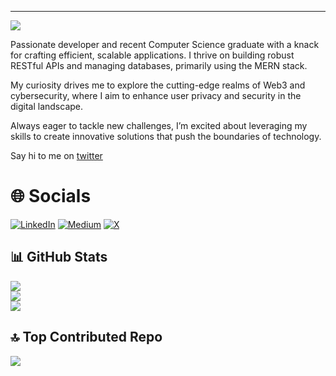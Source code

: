 ---
[![](https://visitcount.itsvg.in/api?id=deXcripter&icon=8&color=11)](https://visitcount.itsvg.in)

Passionate developer and recent Computer Science graduate with a knack for crafting efficient, scalable applications. I thrive on building robust RESTful APIs and managing databases, primarily using the MERN stack. 

My curiosity drives me to explore the cutting-edge realms of Web3 and cybersecurity, where I aim to enhance user privacy and security in the digital landscape. 

Always eager to tackle new challenges, I’m excited about leveraging my skills to create innovative solutions that push the boundaries of technology.

Say hi to me on [twitter](https://x.com/dexcripter)


# 🌐 Socials 
[![LinkedIn](https://img.shields.io/badge/LinkedIn-%230077B5.svg?logo=linkedin&logoColor=white)](https://linkedin.com/in/deXcripter) [![Medium](https://img.shields.io/badge/Medium-12100E?logo=medium&logoColor=white)](https://medium.com/@deXcripter) [![X](https://img.shields.io/badge/X-black.svg?logo=X&logoColor=white)](https://x.com/deXcripter) 

## 📊 GitHub Stats
![](https://github-readme-stats.vercel.app/api?username=deXcripter&theme=react&hide_border=true&include_all_commits=false&count_private=false)<br/>
![](https://github-readme-streak-stats.herokuapp.com/?user=deXcripter&theme=react&hide_border=true)<br/>
![](https://github-readme-stats.vercel.app/api/top-langs/?username=deXcripter&theme=react&hide_border=true&include_all_commits=false&count_private=false&layout=compact)

## 🔝 Top Contributed Repo
![](https://github-contributor-stats.vercel.app/api?username=deXcripter&limit=5&theme=gitdimmed&combine_all_yearly_contributions=true)



<!-- Proudly created with GPRM ( https://gprm.itsvg.in ) -->

